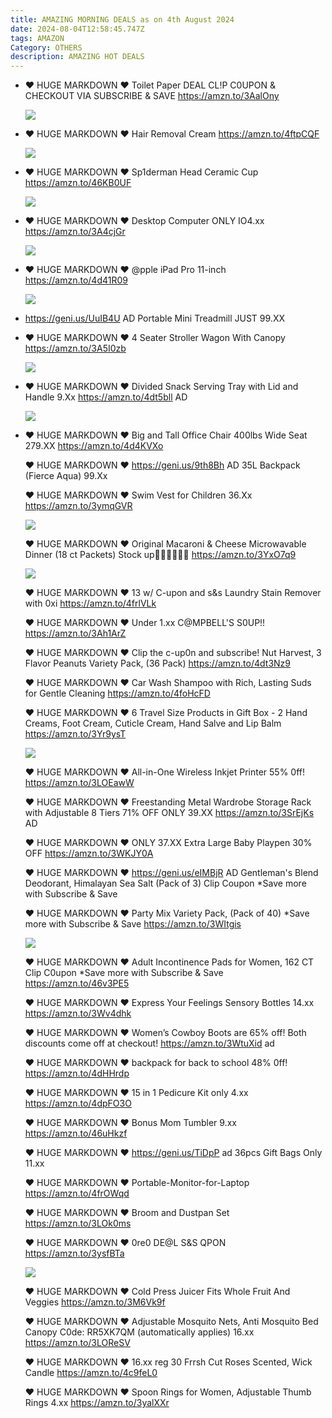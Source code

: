 ```yaml
---
title: AMAZING MORNING DEALS as on 4th August 2024
date: 2024-08-04T12:58:45.747Z
tags: AMAZON
Category: OTHERS
description: AMAZING HOT DEALS
---
```

* ♥ HUGE MARKDOWN ♥
  Toilet Paper DEAL
  CL!P C0UPON & CHECKOUT VIA SUBSCRIBE & SAVE
  https://amzn.to/3AalOny<!--StartFragment-->

  ![](https://m.media-amazon.com/images/I/81TdrrIcCiL._AC_SL1500_.jpg)
* ♥ HUGE MARKDOWN ♥
  Hair Removal Cream
  https://amzn.to/4ftpCQF<!--StartFragment-->

  ![](https://m.media-amazon.com/images/I/61gw9xAS4SL._SL1500_.jpg)
* ♥ HUGE MARKDOWN ♥
  Sp1derman Head Ceramic Cup
  https://amzn.to/46KB0UF<!--StartFragment-->

  ![](https://m.media-amazon.com/images/I/71HiMhTSxTL._AC_SL1500_.jpg)
* ♥ HUGE MARKDOWN ♥
  Desktop Computer
  ONLY IO4.xx
  https://amzn.to/3A4cjGr<!--StartFragment-->

  ![](https://m.media-amazon.com/images/I/71fssf27L+L._AC_SL1500_.jpg)
* ♥ HUGE MARKDOWN ♥
  @pple iPad Pro 11-inch 
  https://amzn.to/4d41R09<!--StartFragment-->

  ![](https://m.media-amazon.com/images/I/81S05k6p0xL._AC_SL1500_.jpg)
* https://geni.us/UuIB4U    AD
  Portable Mini Treadmill  JUST 99.XX
* ♥ HUGE MARKDOWN ♥
  4 Seater Stroller Wagon With Canopy
  https://amzn.to/3A5I0zb<!--StartFragment-->

  ![](https://m.media-amazon.com/images/I/71R5C6jl91L._SL1500_.jpg)
* ♥ HUGE MARKDOWN ♥
  Divided Snack Serving Tray with Lid and Handle
  9.Xx 
  https://amzn.to/4dt5bll   AD<!--StartFragment-->

  ![](https://m.media-amazon.com/images/I/71GzPkb2zqL._AC_SL1500_.jpg)
* ♥ HUGE MARKDOWN ♥
  Big and Tall Office Chair 400lbs Wide Seat
  279.XX
  https://amzn.to/4d4KVXo

  ♥ HUGE MARKDOWN ♥
  https://geni.us/9th8Bh    AD
  35L Backpack (Fierce Aqua)
  99.Xx 

  ♥ HUGE MARKDOWN ♥
  Swim Vest for Children 
  36.Xx 
  https://amzn.to/3ymqGVR<!--StartFragment-->

  ![](https://m.media-amazon.com/images/I/718REgzGBHL._AC_SL1500_.jpg)

  ♥ HUGE MARKDOWN ♥
  Original Macaroni & Cheese Microwavable Dinner (18 ct Packets)
  Stock up🏃‍♀🏃‍♀💥💥
  https://amzn.to/3YxO7q9<!--StartFragment-->

  ![](https://m.media-amazon.com/images/I/715kw5O-11L._SL1500_.jpg)

  ♥ HUGE MARKDOWN ♥
  13 w/ C-upon and s&s 
  Laundry Stain Remover with 0xi
  https://amzn.to/4frlVLk

  ♥ HUGE MARKDOWN ♥
  Under 1.xx
  C@MPBELL'S S0UP!!
  https://amzn.to/3Ah1ArZ

  ♥ HUGE MARKDOWN ♥
  Clip the c-up0n and subscribe!
  Nut Harvest, 3 Flavor Peanuts Variety Pack, (36 Pack) 
  https://amzn.to/4dt3Nz9

  ♥ HUGE MARKDOWN ♥
  Car Wash Shampoo with Rich, Lasting Suds for Gentle Cleaning 
  https://amzn.to/4foHcFD   

  ♥ HUGE MARKDOWN ♥
  6 Travel Size Products in Gift Box - 2 Hand Creams, Foot Cream, Cuticle Cream, Hand Salve and Lip Balm
  https://amzn.to/3Yr9ysT<!--StartFragment-->

  ![](https://m.media-amazon.com/images/I/81FZ5Up8sJL._SL1500_.jpg)

  ♥ HUGE MARKDOWN ♥
  All-in-One Wireless Inkjet Printer 
  55% 0ff! 
  https://amzn.to/3LOEawW

  ♥ HUGE MARKDOWN ♥
  Freestanding Metal Wardrobe Storage Rack with Adjustable 8 Tiers 
  71% OFF ONLY 39.XX
  https://amzn.to/3SrEjKs   AD

  ♥ HUGE MARKDOWN ♥
  ONLY 37.XX
  Extra Large Baby Playpen 
  30% OFF 
  https://amzn.to/3WKJY0A

  ♥ HUGE MARKDOWN ♥
  https://geni.us/eIMBjR   AD
  Gentleman's Blend Deodorant, Himalayan Sea Salt (Pack of 3)
  Clip Coupon
  *Save more with Subscribe & Save

  ♥ HUGE MARKDOWN ♥
  Party Mix Variety Pack, (Pack of 40)
  *Save more with Subscribe & Save
  https://amzn.to/3WItgis<!--StartFragment-->

  ![](https://m.media-amazon.com/images/I/81j68d7Jh3L._SL1500_.jpg)

  ♥ HUGE MARKDOWN ♥
  Adult Incontinence Pads for Women, 162 CT
  Clip C0upon
  *Save more with Subscribe & Save
  https://amzn.to/46v3PE5

  ♥ HUGE MARKDOWN ♥
  Express Your Feelings Sensory Bottles
  14.xx
  https://amzn.to/3Wv4dhk

  ♥ HUGE MARKDOWN ♥
  Women’s Cowboy Boots are 65% off! Both discounts come off at checkout!
  https://amzn.to/3WtuXid    ad

  ♥ HUGE MARKDOWN ♥
  backpack for back to school
  48% 0ff! 
  https://amzn.to/4dHHrdp

  ♥ HUGE MARKDOWN ♥
  15 in 1 Pedicure Kit only 4.xx 
  https://amzn.to/4dpFO3O

  ♥ HUGE MARKDOWN ♥
  Bonus Mom Tumbler 
  9.xx 
  https://amzn.to/46uHkzf

  ♥ HUGE MARKDOWN ♥
  https://geni.us/TiDpP   ad
  36pcs Gift Bags 
  Only 11.xx 

  ♥ HUGE MARKDOWN ♥
  Portable-Monitor-for-Laptop
  https://amzn.to/4frOWqd

  ♥ HUGE MARKDOWN ♥
  Broom and Dustpan Set
  https://amzn.to/3LOk0ms

  ♥ HUGE MARKDOWN ♥
  0re0  DE@L
  S&S QPON
  https://amzn.to/3ysfBTa<!--StartFragment-->

  ![](https://m.media-amazon.com/images/I/81IeLpxIVPL._SL1500_.jpg)

  ♥ HUGE MARKDOWN ♥
  Cold Press Juicer
  Fits Whole Fruit And Veggies 
  https://amzn.to/3M6Vk9f

  ♥ HUGE MARKDOWN ♥
  Adjustable Mosquito Nets, Anti Mosquito Bed Canopy
  C0de: RR5XK7QM (automatically applies) 
  16.xx
  https://amzn.to/3LOReSV

  ♥ HUGE MARKDOWN ♥
  16.xx reg 30
  Frrsh Cut Roses Scented, Wick Candle
  https://amzn.to/4c9feL0

  ♥ HUGE MARKDOWN ♥
  Spoon Rings for Women, Adjustable Thumb Rings 
  4.xx
  https://amzn.to/3yalXXr